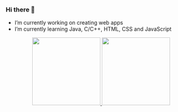### Hi there 👋

- I’m currently working on creating web apps
- I’m currently learning Java, C/C++, HTML, CSS and JavaScript

<div align="center">
  <a href="https://github.com/Gustavo-NSAbreu">
  <img height="180em" src="https://github-readme-stats.vercel.app/api?username=Gustavo-NSAbreu&show_icons=true&theme=dracula&include_all_commits=true&count_private=true"/>
  <img height="180em" src="https://github-readme-stats.vercel.app/api/top-langs/?username=Gustavo-NSAbreu&layout=compact&langs_count=7&theme=dracula"/>
</div>


##
